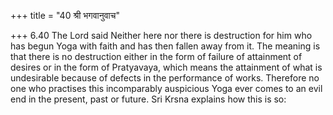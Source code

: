 +++
title = "40 श्री भगवानुवाच"

+++
6.40 The Lord said Neither here nor there is destruction for him who has
begun Yoga with faith and has then fallen away from it. The meaning is
that there is no destruction either in the form of failure of attainment
of desires or in the form of Pratyavaya, which means the attainment of
what is undesirable because of defects in the performance of works.
Therefore no one who practises this incomparably auspicious Yoga ever
comes to an evil end in the present, past or future. Sri Krsna explains
how this is so:
